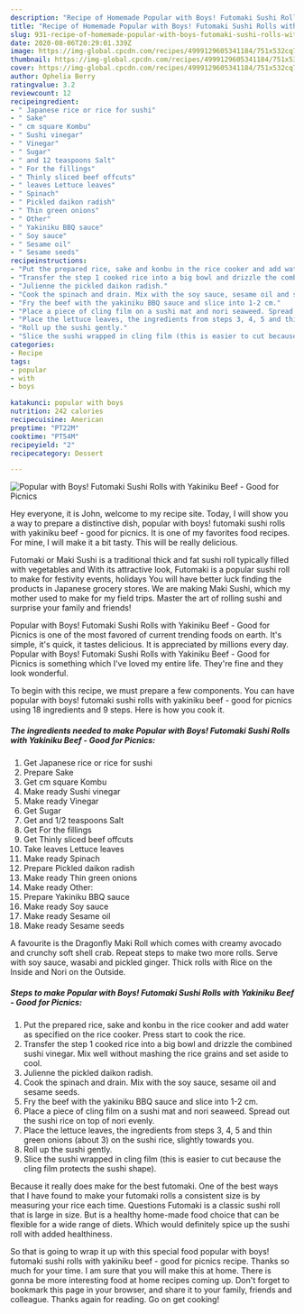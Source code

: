 ```yaml
---
description: "Recipe of Homemade Popular with Boys! Futomaki Sushi Rolls with Yakiniku Beef - Good for Picnics"
title: "Recipe of Homemade Popular with Boys! Futomaki Sushi Rolls with Yakiniku Beef - Good for Picnics"
slug: 931-recipe-of-homemade-popular-with-boys-futomaki-sushi-rolls-with-yakiniku-beef-good-for-picnics
date: 2020-08-06T20:29:01.339Z
image: https://img-global.cpcdn.com/recipes/4999129605341184/751x532cq70/popular-with-boys-futomaki-sushi-rolls-with-yakiniku-beef-good-for-picnics-recipe-main-photo.jpg
thumbnail: https://img-global.cpcdn.com/recipes/4999129605341184/751x532cq70/popular-with-boys-futomaki-sushi-rolls-with-yakiniku-beef-good-for-picnics-recipe-main-photo.jpg
cover: https://img-global.cpcdn.com/recipes/4999129605341184/751x532cq70/popular-with-boys-futomaki-sushi-rolls-with-yakiniku-beef-good-for-picnics-recipe-main-photo.jpg
author: Ophelia Berry
ratingvalue: 3.2
reviewcount: 12
recipeingredient:
- " Japanese rice or rice for sushi"
- " Sake"
- " cm square Kombu"
- " Sushi vinegar"
- " Vinegar"
- " Sugar"
- " and 12 teaspoons Salt"
- " For the fillings"
- " Thinly sliced beef offcuts"
- " leaves Lettuce leaves"
- " Spinach"
- " Pickled daikon radish"
- " Thin green onions"
- " Other"
- " Yakiniku BBQ sauce"
- " Soy sauce"
- " Sesame oil"
- " Sesame seeds"
recipeinstructions:
- "Put the prepared rice, sake and konbu in the rice cooker and add water as specified on the rice cooker. Press start to cook the rice."
- "Transfer the step 1 cooked rice into a big bowl and drizzle the combined sushi vinegar. Mix well without mashing the rice grains and set aside to cool."
- "Julienne the pickled daikon radish."
- "Cook the spinach and drain. Mix with the soy sauce, sesame oil and sesame seeds."
- "Fry the beef with the yakiniku BBQ sauce and slice into 1-2 cm."
- "Place a piece of cling film on a sushi mat and nori seaweed. Spread out the sushi rice on top of nori evenly."
- "Place the lettuce leaves, the ingredients from steps 3, 4, 5 and thin green onions (about 3) on the sushi rice, slightly towards you."
- "Roll up the sushi gently."
- "Slice the sushi wrapped in cling film (this is easier to cut because the cling film protects the sushi shape)."
categories:
- Recipe
tags:
- popular
- with
- boys

katakunci: popular with boys 
nutrition: 242 calories
recipecuisine: American
preptime: "PT22M"
cooktime: "PT54M"
recipeyield: "2"
recipecategory: Dessert

---
```



![Popular with Boys! Futomaki Sushi Rolls with Yakiniku Beef - Good for Picnics](https://img-global.cpcdn.com/recipes/4999129605341184/751x532cq70/popular-with-boys-futomaki-sushi-rolls-with-yakiniku-beef-good-for-picnics-recipe-main-photo.jpg)

Hey everyone, it is John, welcome to my recipe site. Today, I will show you a way to prepare a distinctive dish, popular with boys! futomaki sushi rolls with yakiniku beef - good for picnics. It is one of my favorites food recipes. For mine, I will make it a bit tasty. This will be really delicious.

Futomaki or Maki Sushi is a traditional thick and fat sushi roll typically filled with vegetables and With its attractive look, Futomaki is a popular sushi roll to make for festivity events, holidays You will have better luck finding the products in Japanese grocery stores. We are making Maki Sushi, which my mother used to make for my field trips. Master the art of rolling sushi and surprise your family and friends!

Popular with Boys! Futomaki Sushi Rolls with Yakiniku Beef - Good for Picnics is one of the most favored of current trending foods on earth. It's simple, it's quick, it tastes delicious. It is appreciated by millions every day. Popular with Boys! Futomaki Sushi Rolls with Yakiniku Beef - Good for Picnics is something which I've loved my entire life. They're fine and they look wonderful.


To begin with this recipe, we must prepare a few components. You can have popular with boys! futomaki sushi rolls with yakiniku beef - good for picnics using 18 ingredients and 9 steps. Here is how you cook it.

<!--inarticleads1-->

##### The ingredients needed to make Popular with Boys! Futomaki Sushi Rolls with Yakiniku Beef - Good for Picnics:

1. Get  Japanese rice or rice for sushi
1. Prepare  Sake
1. Get  cm square Kombu
1. Make ready  Sushi vinegar
1. Make ready  Vinegar
1. Get  Sugar
1. Get  and 1/2 teaspoons Salt
1. Get  For the fillings
1. Get  Thinly sliced beef offcuts
1. Take  leaves Lettuce leaves
1. Make ready  Spinach
1. Prepare  Pickled daikon radish
1. Make ready  Thin green onions
1. Make ready  Other:
1. Prepare  Yakiniku BBQ sauce
1. Make ready  Soy sauce
1. Make ready  Sesame oil
1. Make ready  Sesame seeds


A favourite is the Dragonfly Maki Roll which comes with creamy avocado and crunchy soft shell crab. Repeat steps to make two more rolls. Serve with soy sauce, wasabi and pickled ginger. Thick rolls with Rice on the Inside and Nori on the Outside. 

<!--inarticleads2-->

##### Steps to make Popular with Boys! Futomaki Sushi Rolls with Yakiniku Beef - Good for Picnics:

1. Put the prepared rice, sake and konbu in the rice cooker and add water as specified on the rice cooker. Press start to cook the rice.
1. Transfer the step 1 cooked rice into a big bowl and drizzle the combined sushi vinegar. Mix well without mashing the rice grains and set aside to cool.
1. Julienne the pickled daikon radish.
1. Cook the spinach and drain. Mix with the soy sauce, sesame oil and sesame seeds.
1. Fry the beef with the yakiniku BBQ sauce and slice into 1-2 cm.
1. Place a piece of cling film on a sushi mat and nori seaweed. Spread out the sushi rice on top of nori evenly.
1. Place the lettuce leaves, the ingredients from steps 3, 4, 5 and thin green onions (about 3) on the sushi rice, slightly towards you.
1. Roll up the sushi gently.
1. Slice the sushi wrapped in cling film (this is easier to cut because the cling film protects the sushi shape).


Because it really does make for the best futomaki. One of the best ways that I have found to make your futomaki rolls a consistent size is by measuring your rice each time. Questions Futomaki is a classic sushi roll that is large in size. But is a healthy home-made food choice that can be flexible for a wide range of diets. Which would definitely spice up the sushi roll with added healthiness. 

So that is going to wrap it up with this special food popular with boys! futomaki sushi rolls with yakiniku beef - good for picnics recipe. Thanks so much for your time. I am sure that you will make this at home. There is gonna be more interesting food at home recipes coming up. Don't forget to bookmark this page in your browser, and share it to your family, friends and colleague. Thanks again for reading. Go on get cooking!
